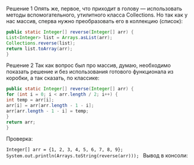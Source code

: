 Решение 1
Опять же, первое, что приходит в голову — использовать методы вспомогательного, утилитного класса Collections. Но так как у нас массив, сперва нужно преобразовать его в коллекцию (список):

```java
public static Integer[] reverse(Integer[] arr) {
List<Integer> list = Arrays.asList(arr);
Collections.reverse(list);
return list.toArray(arr);
}

```
Решение 2
Так как вопрос был про массив, думаю, необходимо показать решение и без использования готового функционала из коробки, а так сказать, по классике:

```java
public static Integer[] reverse(Integer[] arr) {
for (int i = 0; i < arr.length / 2; i++) {
int temp = arr[i];
arr[i] = arr[arr.length - 1 - i];
arr[arr.length - 1 - i] = temp;
}
return arr;
}
```

Проверка:

`Integer[] arr = {1, 2, 3, 4, 5, 6, 7, 8, 9};
System.out.println(Arrays.toString(reverse(arr)));
`
Вывод в консоли: